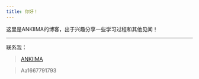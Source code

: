 ```yaml
---
title: 你好！
---
```

这里是ANKIIMA的博客，出于兴趣分享一些学习过程和其他见闻！
******************
<!-- more -->
联系我：  
><i class="fa-brands fa-github"></i> [ANKIIMA](https://github.com/ANKIIMA)  

><i class="fa-brands fa-weixin"></i> Aa1667791793

<head> 
    <script defer src="https://use.fontawesome.com/releases/v5.0.13/js/all.js"></script> 
    <script defer src="https://use.fontawesome.com/releases/v5.0.13/js/v4-shims.js"></script> 
</head> 
<link rel="stylesheet" href="https://use.fontawesome.com/releases/v5.0.13/css/all.css">

